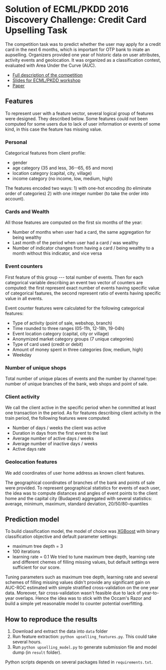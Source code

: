 # Solution of ECML/PKDD 2016 Discovery Challenge: Credit Card Upselling Task

The competition task was to predict whether the user may apply for a credit card in the next 6 months, which is important for OTP bank to iniate an aupselling. Organizers provided one year of historic data on user attributes, activity events and geolocation. It was organized as a classification contest, evaluated with Area Under the Curve (AUC).

- [Full description of the competition](https://dms.sztaki.hu/ecml-pkkd-2016/#/app/tasks)
- [Slides for ECML/PKDD workshop](http://www.slideshare.net/romovpa/a-simple-yet-efficient-method-for-a-credit-card-upselling-prediction)
- [Paper](https://github.com/romovpa/ecmlpkdd2016-otp-bank-upselling/raw/master/paper/romov-discovery-challenge-2016-paper.pdf)

## Features

To represent user with a feature vector, several logical group of features were designed. They described below. Some features could not been computed for some users due to lack of user information or events of some kind, in this case the feature has missing value.

### Personal

Categorical features from client profile:
- gender
- age category (35 and less, 36--65, 65 and more)
- location category (capital, city, village)
- income category (no income, low, medium, high)

The features encoded two ways: 1) with one-hot encoding (to eliminate order of categories) 2) with one integer number (to take the order into account).

### Cards and Wealth

All those features are computed on the first six months of the year:
- Number of months when user had a card, the same aggregation for being wealthy
- Last month of the period when user had a card / was wealthy
- Number of indicator changes from having a card / being wealthy to a month without this indicator, and vice versa

### Event counters

First feature of this group --- total number of events. Then for each categorical variable describing an event two vector of counters are computed: the first represent exact number of events having specific value of categorical faatures, the second represent ratio of events having specific value in all events. 

Event counter features were calculated for the following categorical features:
- Type of activity (point of sale, webshop, branch)
- Time rounded to three ranges (05-11h, 12-18h, 19-04h)
- Event location category (capital, city or village)
- Anonymized market category groups (7 unique categories)
- Type of card used (credit or debit)
- Amount of money spent in three categories (low, medium, high)
- Weekday

### Number of unique shops

Total number of unique places of events and the number by channel type: number of unique branches of the bank, web shops and point of sale.

### Client activity

We call the client active in the specific period when he committed at least one transaction in the period. As for features describing client activity in the train period, the following features were computed:

- Number of days / weeks the client was active
- Duration in days from the first event to the last
- Average number of active days / weeks
- Average number of inactive days / weeks
- Active days rate

### Geolocation features

We add coordinates of user home address as known client features.

The geographical coordinates of branches of the bank and points of sale were provided. To represent geographical statistics for events of each user, the idea was to compute distances and angles of event points to the client home and the capital city (Budapest) aggregated with several statistics: average, minimum, maximum, standard deviation, 20/50/80-quantiles

## Prediction model

To build classification model, the model of choice was [XGBoost](https://xgboost.readthedocs.io/) with binary classification objective and default parameter settings: 
- maximum tree depth = 3
- 100 iterations  
- learning rate = 0.1
We tried to tune maximum tree depth, learning rate and different chemes of filling missing values, but default settings were sufficient for our score. 

Tuning parameters such as maximum tree depth, learning rate and several schemes of filling missing values didn't provide any significant gain on AUC-ROC estimated with simple stratified cross-validation on the one year data. Moreover, fair cross-validation wasn't feasible due to lack of year-to-year overlaps. Hence the idea was to stick with the Occam's Razor and build a simple yet reasonable model to counter potential overfitting.


## How to reproduce the results

1. Download and extract the data into `data` folder
2. Run feature extraction: `python upselling_features.py`. This could take several hours.
3. Run `python upselling_model.py` to generate submission file and model dump (in `result` folder).

Python scripts depends on several packages listed in `requirements.txt`.

